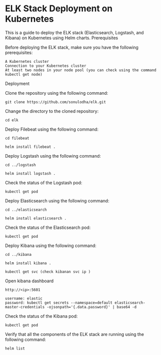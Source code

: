 # ELK Stack Deployment on Kubernetes

This is a guide to deploy the ELK stack (Elasticsearch, Logstash, and Kibana) on Kubernetes using Helm charts.
Prerequisites

Before deploying the ELK stack, make sure you have the following prerequisites:

    A Kubernetes cluster
    Connection to your Kubernetes cluster
    At least two nodes in your node pool (you can check using the command kubectl get node)

Deployment

Clone the repository using the following command:
    
    git clone https://github.com/sonulodha/elk.git

Change the directory to the cloned repository:

    cd elk

Deploy Filebeat using the following command:

    cd filebeat

    helm install filebeat .

Deploy Logstash using the following command:
    
    cd ../logstash

    helm install logstash .

Check the status of the Logstash pod:

    kubectl get pod


Deploy Elasticsearch using the following command:

    cd ../elasticsearch
    
    helm install elasticsearch .

Check the status of the Elasticsearch pod:

    kubectl get pod

Deploy Kibana using the following command:

    cd ../kibana

    helm install kibana .

    kubectl get svc (check kibanan svc ip )
    
 Open kibana dashboard 
 
    http://<ip>:5601

    username: elastic
    password: kubectl get secrets --namespace=default elasticsearch-master-credentials -ojsonpath='{.data.password}' | base64 -d

Check the status of the Kibana pod:
    
    kubectl get pod

Verify that all the components of the ELK stack are running using the following command:

    helm list
